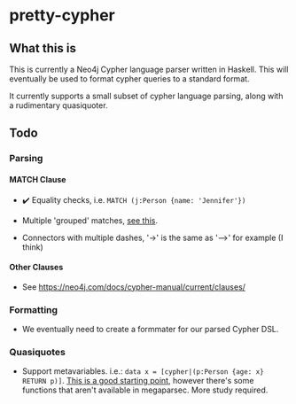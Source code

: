 # pretty-cypher

## What this is

This is currently a Neo4j Cypher language parser written in Haskell. This will eventually be used to format cypher queries to a standard format.

It currently supports a small subset of cypher language parsing, along with a rudimentary quasiquoter.

## Todo

### Parsing 

#### MATCH Clause

* ✔️ Equality checks, i.e. `MATCH (j:Person {name: 'Jennifer'})`

* Multiple 'grouped' matches, [see this](https://stackoverflow.com/questions/32742751/what-is-the-difference-between-multiple-match-clauses-and-a-comma-in-a-cypher-qu).

* Connectors with multiple dashes, '->' is the same as '-->' for example (I think)

#### Other Clauses

* See https://neo4j.com/docs/cypher-manual/current/clauses/

### Formatting

* We eventually need to create a formmater for our parsed Cypher DSL. 

### Quasiquotes

* Support metavariables. i.e.: `data x = [cypher|(p:Person {age: x} RETURN p)]`.  [This is a good starting point](https://www.well-typed.com/blog/2014/10/quasi-quoting-dsls/), however there's some functions that aren't available in megaparsec. More study required.